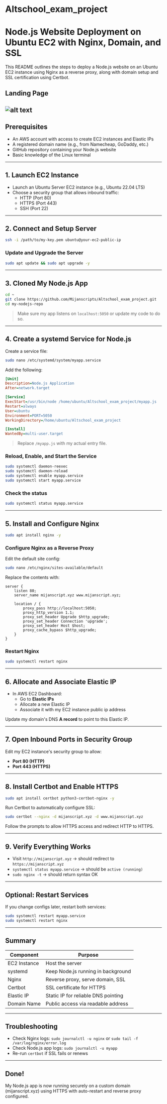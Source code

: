 # Altschool_exam_project

# Node.js Website Deployment on Ubuntu EC2 with Nginx, Domain, and SSL

This README outlines the steps to deploy a Node.js website on an Ubuntu EC2 instance using Nginx as a reverse proxy, along with domain setup and SSL certification using Certbot.

##  Landing Page
![alt text](landingpage.png)
---

##  Prerequisites

- An AWS account with access to create EC2 instances and Elastic IPs
- A registered domain name (e.g., from Namecheap, GoDaddy, etc.)
- GitHub repository containing your Node.js website
- Basic knowledge of the Linux terminal

---

##  1. Launch EC2 Instance

- Launch an Ubuntu Server EC2 instance (e.g., Ubuntu 22.04 LTS)
- Choose a security group that allows inbound traffic:
  - HTTP (Port 80)
  - HTTPS (Port 443)
  - SSH (Port 22)

---

##  2. Connect and Setup Server

```bash
ssh -i /path/to/my-key.pem ubuntu@your-ec2-public-ip
```

### Update and Upgrade the Server

```bash
sudo apt update && sudo apt upgrade -y
```

---

##  3. Cloned My Node.js App

```bash
cd ~
git clone https://github.com/Mijanscripts/Altschool_exam_project.git
cd my-nodejs-repo
```

> Make sure my app listens on `localhost:5050` or update my code to do so.

---

##  4. Create a systemd Service for Node.js

Create a service file:

```bash
sudo nano /etc/systemd/system/myapp.service
```

Add the following:

```ini
[Unit]
Description=Node.js Application
After=network.target

[Service]
ExecStart=/usr/bin/node /home/ubuntu/Altschool_exam_project/myapp.js
Restart=always
User=ubuntu
Environment=PORT=5050
WorkingDirectory=/home/ubuntu/Altschool_exam_project

[Install]
WantedBy=multi-user.target
```

> Replace `/myapp.js` with my actual entry file.

### Reload, Enable, and Start the Service

```bash
sudo systemctl daemon-reexec
sudo systemctl daemon-reload
sudo systemctl enable myapp.service
sudo systemctl start myapp.service
```

### Check the status

```bash
sudo systemctl status myapp.service
```

---

##  5. Install and Configure Nginx

```bash
sudo apt install nginx -y
```

### Configure Nginx as a Reverse Proxy

Edit the default site config:

```bash
sudo nano /etc/nginx/sites-available/default
```

Replace the contents with:

```nginx
server {
    listen 80;
    server_name mijanscript.xyz www.mijanscript.xyz;

    location / {
        proxy_pass http://localhost:5050;
        proxy_http_version 1.1;
        proxy_set_header Upgrade $http_upgrade;
        proxy_set_header Connection 'upgrade';
        proxy_set_header Host $host;
        proxy_cache_bypass $http_upgrade;
    }
}
```

### Restart Nginx

```bash
sudo systemctl restart nginx
```

---

##  6. Allocate and Associate Elastic IP

- In AWS EC2 Dashboard:
  - Go to **Elastic IPs**
  - Allocate a new Elastic IP
  - Associate it with my EC2 instance public ip address

Update my domain's DNS **A record** to point to this Elastic IP.

---

##  7. Open Inbound Ports in Security Group

Edit my EC2 instance's security group to allow:

- **Port 80 (HTTP)**
- **Port 443 (HTTPS)**

---

##  8. Install Certbot and Enable HTTPS

```bash
sudo apt install certbot python3-certbot-nginx -y
```

Run Certbot to automatically configure SSL:

```bash
sudo certbot --nginx -d mijanscript.xyz -d www.mijanscript.xyz
```

Follow the prompts to allow HTTPS access and redirect HTTP to HTTPS.

---

##  9. Verify Everything Works

- Visit `http://mijanscript.xyz` → should redirect to `https://mijanscript.xyz`
- `systemctl status myapp.service` → should be `active (running)`
- `sudo nginx -t` → should return syntax OK

---

##  Optional: Restart Services

If you change configs later, restart both services:

```bash
sudo systemctl restart myapp.service
sudo systemctl restart nginx
```

---

##  Summary

| Component       | Purpose                                  |
|----------------|-------------------------------------------|
| EC2 Instance    | Host the server                          |
| systemd         | Keep Node.js running in background       |
| Nginx           | Reverse proxy, serve domain, SSL         |
| Certbot         | SSL certificate for HTTPS                |
| Elastic IP      | Static IP for reliable DNS pointing      |
| Domain Name     | Public access via readable address       |

---

##  Troubleshooting

- Check Nginx logs: `sudo journalctl -u nginx` or `sudo tail -f /var/log/nginx/error.log`
- Check Node.js app logs: `sudo journalctl -u myapp`
- Re-run `certbot` if SSL fails or renews

---

##  Done!

My Node.js app is now running securely on a custom domain (mijanscript.xyz) using HTTPS with auto-restart and reverse proxy configured.
